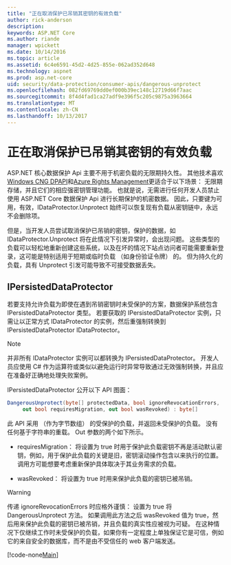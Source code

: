 ```yaml
---
title: "正在取消保护已吊销其密钥的有效负载"
author: rick-anderson
description: 
keywords: ASP.NET Core
ms.author: riande
manager: wpickett
ms.date: 10/14/2016
ms.topic: article
ms.assetid: 6c4e6591-45d2-4d25-855e-062ad352d648
ms.technology: aspnet
ms.prod: asp.net-core
uid: security/data-protection/consumer-apis/dangerous-unprotect
ms.openlocfilehash: 082fd69769dd0ef000b39ec148c12719d66f7aac
ms.sourcegitcommit: 8f4d4fad1ca27adf9e396f5c205c9875a3963664
ms.translationtype: MT
ms.contentlocale: zh-CN
ms.lasthandoff: 10/13/2017
---
```

# <a name="unprotecting-payloads-whose-keys-have-been-revoked"></a>正在取消保护已吊销其密钥的有效负载

<a name="data-protection-consumer-apis-dangerous-unprotect"></a>

ASP.NET 核心数据保护 Api 主要不用于机密负载的无限期持久性。 其他技术喜欢[Windows CNG DPAPI](https://msdn.microsoft.com/library/windows/desktop/hh706794%28v=vs.85%29.aspx)和[Azure Rights Management](https://docs.microsoft.com/rights-management/)更适合于以下场景： 无限期存储，并且它们的相应强密钥管理功能。 也就是说，无需进行任何开发人员禁止使用 ASP.NET Core 数据保护 Api 进行长期保护的机密数据。 因此，只要键为可用，有效，IDataProtector.Unprotect 始终可以恢复现有负载从密钥链中，永远不会删除项。

但是，当开发人员尝试取消保护已吊销的密钥，保护的数据，如 IDataProtector.Unprotect 将在此情况下引发异常时，会出现问题。 这些类型的负载可以轻松地重新创建这些系统，以及在坏的情况下站点访问者可能需要重新登录，这可能是特别适用于短期或临时负载 （如身份验证令牌） 的。 但为持久化的负载，具有 Unprotect 引发可能导致不可接受数据丢失。

## <a name="ipersisteddataprotector"></a>IPersistedDataProtector

若要支持允许负载为即使在遇到吊销密钥时未受保护的方案，数据保护系统包含 IPersistedDataProtector 类型。 若要获取的 IPersistedDataProtector 实例，只需让以正常方式 IDataProtector 的实例，然后重强制转换到 IPersistedDataProtector IDataProtector。

> [!NOTE]
> 并非所有 IDataProtector 实例可以都转换为 IPersistedDataProtector。 开发人员应使用 C# 作为运算符或类似以避免运行时异常导致通过无效强制转换，并且应在准备好正确地处理失败案例。

IPersistedDataProtector 公开以下 API 图面：

```csharp
DangerousUnprotect(byte[] protectedData, bool ignoreRevocationErrors,
     out bool requiresMigration, out bool wasRevoked) : byte[]
   ```

此 API 采用 （作为字节数组） 的受保护的负载，并返回未受保护的负载。 没有任何基于字符串的重载。 Out 参数的两个如下所示。

* requiresMigration： 将设置为 true 时用于保护此负载密钥不再是活动默认密钥，例如，用于保护此负载的关键是旧，密钥滚动操作包含以来执行的位置。 调用方可能想要考虑重新保护具体取决于其业务需求的负载。

* wasRevoked： 将设置为 true 时用来保护此负载的密钥已被吊销。

>[!WARNING]
> 传递 ignoreRevocationErrors 时应格外谨慎： 设置为 true 将 DangerousUnprotect 方法。 如果调用此方法之后 wasRevoked 值为 true，然后用来保护此负载的密钥已被吊销，并且负载的真实性应被视为可疑。 在这种情况下仅继续工作时未受保护的负载，如果你有一定程度上单独保证它是可信，例如它的来自安全的数据库，而不是由不受信任的 web 客户端发送。

[!code-none[Main](dangerous-unprotect/samples/dangerous-unprotect.cs)]

